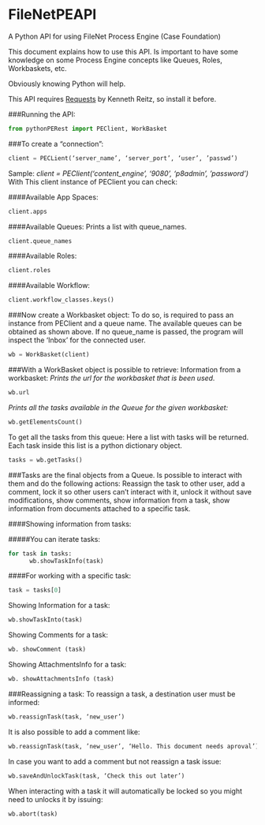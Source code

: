 # FileNetPEAPI
A Python API for using FileNet Process Engine (Case Foundation)

This document explains how to use this API.
Is important to have some knowledge on some Process Engine concepts like Queues, Roles, Workbaskets, etc.

Obviously knowing Python will help.

This API requires [Requests](https://github.com/kennethreitz/requests) by Kenneth Reitz, so install it before.

###Running the API:
```python
from pythonPERest import PEClient, WorkBasket
```
###To create a “connection”:
```python
client = PECLient(‘server_name’, ‘server_port’, ‘user’, ’passwd’)
```
Sample:
*client = PEClient(‘content_engine’, ‘9080’, ‘p8admin’, ’password’)*
With This client instance of PEClient  you can check:

####Available App Spaces:
```python
client.apps
```

####Available Queues:
Prints a list with queue_names.
```python
client.queue_names
```
####Available Roles:
```python
client.roles
```
####Available Workflow:
```python
client.workflow_classes.keys()
```
###Now create a Workbasket object:
To do so, is required to pass an instance from PEClient and a queue name.
The available queues can be obtained as shown above.
If no queue_name is passed, the program will inspect the ‘Inbox’ for the connected user.
```python
wb = WorkBasket(client)
```
###With a WorkBasket object is possible to retrieve:
Information from a workbasket:
*Prints the url for the workbasket that is been used.*
```python
wb.url
```
*Prints all the tasks available in the Queue for the given workbasket:*
```python
wb.getElementsCount()
```
To get all the tasks from this queue:
Here a list with tasks will be returned.
Each task inside this list is a python dictionary object.
```python
tasks = wb.getTasks()
```

###Tasks are the final objects from a Queue. Is possible to interact with them and do the following actions:
Reassign the task to other user, add a comment, lock it so other users can’t interact with it, unlock it without save modifications, show comments, show information from a task, show information from documents attached to a specific task.

####Showing information from tasks:

#####You can iterate tasks:
```python
for task in tasks:      
      wb.showTaskInfo(task)
```            
####For working with a specific task:
```python
task = tasks[0]
```
Showing Information for a task:
```python
wb.showTaskInto(task)
```
Showing Comments for a task:
```python
wb. showComment (task)
```
Showing AttachmentsInfo for a task:
```python
wb. showAttachmentsInfo (task)
```
###Reassigning a task:
To reassign a task, a destination user must be informed:
```python
wb.reassignTask(task, ‘new_user’)
```
It is also possible to add a comment like:
```python
wb.reassignTask(task, ’new_user’, ‘Hello. This document needs aproval’)
```
In case you want to add a comment but not reassign a task issue:
```python
wb.saveAndUnlockTask(task, ‘Check this out later’)
```
When interacting with a task it will automatically be locked so you might need to unlocks it by issuing:
```python
wb.abort(task)
```

